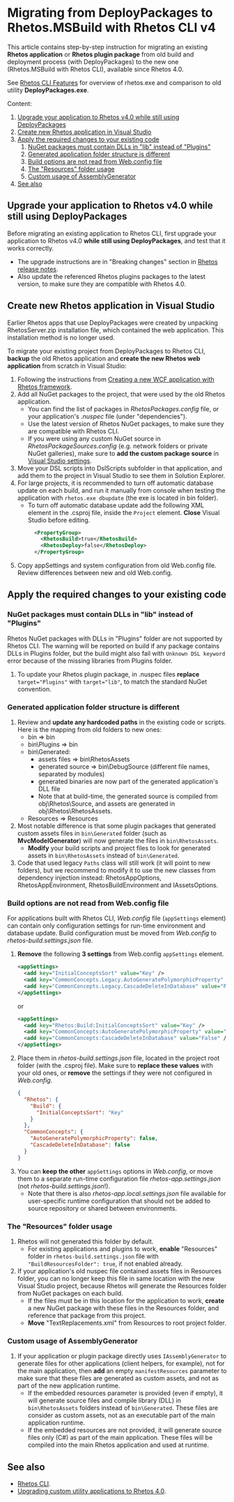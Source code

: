 # Migrating from DeployPackages to Rhetos.MSBuild with Rhetos CLI v4

This article contains step-by-step instruction for migrating an existing **Rhetos application** or **Rhetos plugin package**
from old build and deployment process (with DeployPackages) to the new one (Rhetos.MSBuild with Rhetos CLI),
available since Rhetos 4.0.

See [Rhetos CLI Features](Rhetos-CLI#features) for overview of rhetos.exe
and comparison to old utility **DeployPackages.exe**.

Content:

1. [Upgrade your application to Rhetos v4.0 while still using DeployPackages](#upgrade-your-application-to-rhetos-v40-while-still-using-deploypackages)
2. [Create new Rhetos application in Visual Studio](#create-new-rhetos-application-in-visual-studio)
3. [Apply the required changes to your existing code](#apply-the-required-changes-to-your-existing-code)
   1. [NuGet packages must contain DLLs in "lib" instead of "Plugins"](#nuget-packages-must-contain-dlls-in-lib-instead-of-plugins)
   2. [Generated application folder structure is different](#generated-application-folder-structure-is-different)
   3. [Build options are not read from Web.config file](#build-options-are-not-read-from-webconfig-file)
   4. [The "Resources" folder usage](#the-resources-folder-usage)
   5. [Custom usage of AssemblyGenerator](#custom-usage-of-assemblygenerator)
4. [See also](#see-also)

## Upgrade your application to Rhetos v4.0 while still using DeployPackages

Before migrating an existing application to Rhetos CLI, first
upgrade your application to Rhetos v4.0 **while still using DeployPackages**,
and test that it works correctly.

* The upgrade instructions are in "Breaking changes" section
  in [Rhetos release notes](https://github.com/Rhetos/Rhetos/blob/master/ChangeLog.md).
* Also update the referenced Rhetos plugins packages to the latest version,
  to make sure they are compatible with Rhetos 4.0.

## Create new Rhetos application in Visual Studio

Earlier Rhetos apps that use DeployPackages were created by unpacking RhetosServer.zip installation
file, which contained the web application. This installation method is no longer used.

To migrate your existing project from DeployPackages to Rhetos CLI,
**backup** the old Rhetos application and **create the new Rhetos web application** from scratch
in Visual Studio:

1. Following the instructions from [Creating a new WCF application with Rhetos framework](Creating-new-WCF-Rhetos-application).
2. Add all NuGet packages to the project, that were used by the old Rhetos application.
   * You can find the list of packages in *RhetosPackages.config* file,
     or your application's *.nuspec* file (under "dependencies").
   * Use the latest version of Rhetos NuGet packages,
     to make sure they are compatible with Rhetos CLI.
   * If you were using any custom NuGet source in *RhetosPackageSources.config* (e.g. network
     folders or private NuGet galleries), make sure to **add the custom package source** in
     [Visual Studio settings](https://docs.microsoft.com/en-us/nuget/consume-packages/install-use-packages-visual-studio#package-sources).
3. Move your DSL scripts into DslScripts subfolder in that application, and add them to the project
   in Visual Studio to see them in Solution Explorer.
4. For large projects, it is recommended to turn off automatic database update on each build,
   and run it manually from console when testing the application with `rhetos.exe dbupdate`
   (the exe is located in bin folder).
   * To turn off automatic database update add the following XML element in the .csproj file,
     inside the `Project` element. **Close** Visual Studio before editing.
     ```xml
       <PropertyGroup>
         <RhetosBuild>true</RhetosBuild>
         <RhetosDeploy>false</RhetosDeploy>
       </PropertyGroup>
     ```
5. Copy appSettings and system configuration from old Web.config file.
   Review differences between new and old Web.config.

## Apply the required changes to your existing code

### NuGet packages must contain DLLs in "lib" instead of "Plugins"

Rhetos NuGet packages with DLLs in "Plugins" folder are not supported by Rhetos CLI.
The warning will be reported on build if any package contains DLLs in Plugins folder,
but the build might also fail with `Unknown DSL keyword` error because of the missing
libraries from Plugins folder.

1. To update your Rhetos plugin package, in .nuspec files **replace** `target="Plugins"`
   with `target="lib"`, to match the standard NuGet convention.

### Generated application folder structure is different

1. Review and **update any hardcoded paths** in the existing code or scripts.
   Here is the mapping from old folders to new ones:
   * bin => bin
   * bin\Plugins => bin
   * bin\Generated:
     * assets files => bin\RhetosAssets
     * generated source => bin\DebugSource (different file names, separated by modules)
     * generated binaries are now part of the generated application's DLL file
     * Note that at build-time, the generated source is compiled from obj\Rhetos\Source,
       and assets are generated in obj\Rhetos\RhetosAssets.
   * Resources => Resources
2. Most notable difference is that some plugin packages that generated custom assets
   files in `bin\Generated` folder (such as **MvcModelGenerator**) will now generate
   the files in `bin\RhetosAssets`.
   * **Modify** your build scripts and project files to look for generated assets
     in `bin\RhetosAssets` instead of `bin\Generated`.
3. Code that used legacy `Paths` class will still work (it will point to new folders),
   but we recommend to modify it to use the new classes from dependency injection instead:
   RhetosAppOptions, RhetosAppEnvironment, RhetosBuildEnvironment and IAssetsOptions.

### Build options are not read from Web.config file

For applications built with Rhetos CLI, *Web.config* file (`appSettings` element) can contain
only configuration settings for run-time environment and database update.
Build configuration must be moved from *Web.config* to *rhetos-build.settings.json* file.

1. **Remove** the following **3 settings** from Web.config `appSettings` element.
    ```xml
    <appSettings>
      <add key="InitialConceptsSort" value="Key" />
      <add key="CommonConcepts.Legacy.AutoGeneratePolymorphicProperty" value="False" />
      <add key="CommonConcepts.Legacy.CascadeDeleteInDatabase" value="False" />
    </appSettings>
    ```
    or
    ```xml
    <appSettings>
      <add key="Rhetos:Build:InitialConceptsSort" value="Key" />
      <add key="CommonConcepts:AutoGeneratePolymorphicProperty" value="False" />
      <add key="CommonConcepts:CascadeDeleteInDatabase" value="False" />
    </appSettings>
    ```
2. Place them in *rhetos-build.settings.json* file, located in the project root folder
   (with the .csproj file). Make sure to **replace these values** with your old ones,
   or **remove** the settings if they were not configured in *Web.config*.
    ```json
    {
      "Rhetos": {
        "Build": {
          "InitialConceptsSort": "Key"
        }
      },
      "CommonConcepts": {
        "AutoGeneratePolymorphicProperty": false,
        "CascadeDeleteInDatabase": false
      }
    }
    ```
3. You can **keep the other** `appSettings` options in *Web.config*, or move them to a separate
   run-time configuration file *rhetos-app.settings.json* (not *rhetos-build.settings.json*!).
   * Note that there is also *rhetos-app.local.settings.json* file available for user-specific
     runtime configuration that should not be added to source repository or shared
     between environments.

### The "Resources" folder usage

1. Rhetos will not generated this folder by default.
   * For existing applications and plugins to work, **enable** "Resources" folder
     in `rhetos-build.settings.json` file with `"BuildResourcesFolder": true`,
     if not enabled already.
2. If your application's old nuspec file contained assets files in Resources folder,
   you can no longer keep this file in same location with the new Visual Studio project,
   because Rhetos will generate the Resources folder from NuGet packages on each build.
   * If the files must be in this location for the application to work,
     **create** a new NuGet package with these files in the Resources folder,
     and reference that package from this project.
   * **Move** "TextReplacements.xml" from Resources to root project folder.

### Custom usage of AssemblyGenerator

1. If your application or plugin package directly uses `IAssemblyGenerator`
   to generate files for other applications (client helpers, for example), not for the main
   application, then **add** an empty `manifestResources` parameter to make sure that
   these files are generated as custom assets, and not as part of the new application runtime.
   * If the embedded resources parameter is provided (even if empty), it will generate
     source files and compile library (DLL) in `bin\RhetosAssets` folders instead of
     `bin\Generated`. These files are consider as custom assets,
     not as an executable part of the main application runtime.
   * If the embedded resources are not provided, it will generate source files only (C#)
     as part of the main application. These files will be compiled into the main Rhetos
     application and used at runtime.

## See also

* [Rhetos CLI](Rhetos-CLI).
* [Upgrading custom utility applications to Rhetos 4.0](Upgrading-custom-utility-applications-to-Rhetos-4).
